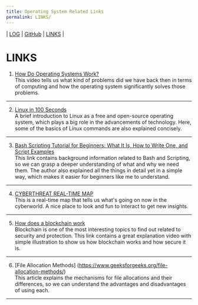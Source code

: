 ```yaml
---
title: Operating System Related Links
permalink: LINKS/
---
```

| [LOG](TXT/mylog.txt) | [GitHub](https://github.com/ArdhitoN/os222) | [LINKS](https://ArdhitoN.github.io/os222/LINKS/) |

# LINKS

1. [How Do Operating Systems Work?](https://www.youtube.com/watch?v=GjNp0bBrjmU) <br>
This video tells us what kind of problems did we have back then in terms of computing and how the operating system significantly solves those problems.
<hr>

2. [Linux in 100 Seconds](https://www.youtube.com/watch?v=rrB13utjYV4) <br>
A brief introduction to Linux as a free and open-source operating system, which plays a big role in the advancements of technology. Here, some of the basics of Linux commands are also explained concisely.
<hr>

3. [Bash Scripting Tutorial for Beginners: What It Is, How to Write One, and Script Examples](https://www.hostinger.com/tutorials/bash-function-tutorial-with-examples/) <br>
This link contains background information related to Bash and Scripting, so we can grasp a deeper understanding of what and why we need them. The author also explained all the things in detail yet in a simple way, which makes it easier for beginners like me to understand.
<hr>

4. [CYBERTHREAT REAL-TIME MAP](https://cybermap.kaspersky.com/)<br>
This is a real-time map that tells us what's going on now in the cyberworld. A nice place to look and fun to interact to get new insights.
<hr>

5. [How does a blockchain work](https://www.youtube.com/watch?v=SSo_EIwHSd4) <br>
Blockchain is one of the most interesting topics to find out related to security and protection. This link contains a great explanation video with simple illustration to show us how blockchain works and how secure it is.
<hr>

6. [File Allocation Methods] (https://www.geeksforgeeks.org/file-allocation-methods/) <br>
This article explains the mechanisms for file allocations and their differences, so we can understand the advantages and disadvantages of using each.
<hr>

